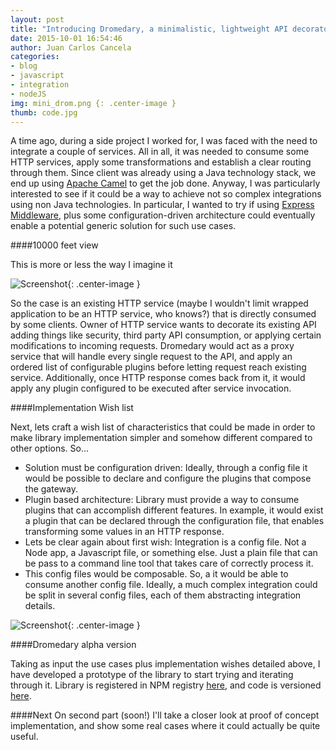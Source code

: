 ```yaml
---
layout: post
title: "Introducing Dromedary, a minimalistic, lightweight API decorator"
date: 2015-10-01 16:54:46
author: Juan Carlos Cancela
categories: 
- blog
- javascript
- integration
- nodeJS
img: mini_drom.png {: .center-image }
thumb: code.jpg
---
```


A time ago, during a side project I worked for, I was faced with the need to integrate a couple of services. 
All in all, it was needed to consume some HTTP services, apply some transformations and establish a clear routing 
through them.
Since client was already using a Java technology stack, we end up using [Apache Camel](http://camel.apache.org/) to get 
the job done.
Anyway, I was particularly interested to see if it could be a way to achieve not so complex integrations using non Java 
technologies. In particular, I wanted to try if using [Express Middleware](http://expressjs.com/es/guide/using-middleware.html), plus some configuration-driven architecture could eventually 
enable a potential generic solution for such use cases.



####10000 feet view

This is more or less the way I imagine it

![Screenshot](https://dl.dropboxusercontent.com/u/3868882/juancancela.work.io/posts/2015-10-01-dromedary/dromedary.png){: .center-image }


So the case is an existing HTTP service (maybe I wouldn't limit wrapped application to be an HTTP service, who knows?) that is directly consumed by some clients.
Owner of HTTP service wants to decorate its existing API adding things like security, third party API consumption, or applying certain modifications to incoming requests.
Dromedary would act as a proxy service that will handle every single request to the API, and apply an ordered list of configurable plugins before letting request reach existing service.
Additionally, once HTTP response comes back from it, it would apply any plugin configured to be executed after service invocation.


####Implementation Wish list

Next, lets craft a wish list of characteristics that could be made in order to make library implementation simpler and somehow different compared to other options. So...

* Solution must be configuration driven: Ideally, through a config file it would be possible to declare and configure the plugins that compose the gateway.
* Plugin based architecture: Library must provide a way to consume plugins that can accomplish different features. In example, it would exist a plugin that can be declared through the configuration file, that enables transforming some values in an HTTP response. 
* Lets be clear again about first wish: Integration is a config file. Not a Node app, a Javascript file, or something else. Just a plain file that can be pass to a command line tool that takes care of correctly process it.
* This config files would be composable. So, a it would be able to consume another config file. Ideally, a much complex integration could be split in several config files, each of them abstracting integration details.



![Screenshot](https://dl.dropboxusercontent.com/u/3868882/juancancela.work.io/posts/2015-10-01-dromedary/dromedary-2.png){: .center-image }


####Dromedary alpha version

Taking as input the use cases plus implementation wishes detailed above, I have developed a prototype of the library to start trying and iterating through it. Library is registered in NPM registry [here](https://www.npmjs.com/package/dromedary), and code is versioned [here](https://github.com/randiantech/dromedary).


####Next
On second part (soon!) I'll take a closer look at proof of concept implementation, and show some real cases where it could actually be quite useful.

